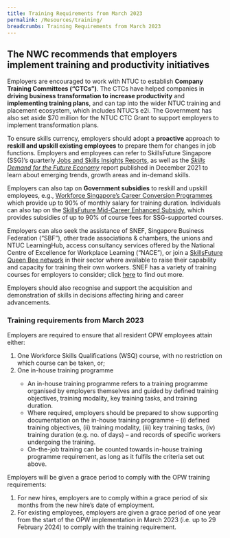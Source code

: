 ```yaml
---
title: Training Requirements from March 2023
permalink: /Resources/training/
breadcrumbs: Training Requirements from March 2023
---
```


## The NWC recommends that employers implement training and productivity initiatives

Employers are encouraged to work with NTUC to establish **Company Training Committees (“CTCs”)**. The CTCs have helped companies in **driving business transformation to increase productivity** and **implementing training plans**, and can tap into the wider NTUC training and placement ecosystem, which includes NTUC’s e2i. The Government has also set aside $70 million for the NTUC CTC Grant to support employers to implement transformation plans.

To ensure skills currency, employers should adopt a **proactive** approach to **reskill and upskill existing employees** to prepare them for changes in job functions. Employers and employees can refer to SkillsFuture Singapore (SSG)’s quarterly [Jobs and Skills Insights Reports](https://www.skillsfuture.gov.sg/jobs-skills), as well as the [*Skills Demand for the Future Economy*](https://www.skillsfuture.gov.sg/-/media/Skills-Report-2021/Skills-Report-Documents-FINAL/SSG-Skills_Demand_for_the_Future_Economy_2021.pdf) report published in December 2021 to learn about emerging trends, growth areas and in-demand skills.

Employers can also tap on **Government subsidies** to reskill and upskill employees, e.g., [Workforce Singapore’s Career Conversion Programmes](https://www.wsg.gov.sg/programmes-and-initiatives/career-conversion-programmes-employers.html) which provide up to 90% of monthly salary for training duration. Individuals can also tap on the [SkillsFuture Mid-Career Enhanced Subsidy](https://www.skillsfuture.gov.sg/enhancedsubsidy), which provides subsidies of up to 90% of course fees for SSG-supported courses.

Employers can also seek the assistance of SNEF, Singapore Business Federation (“SBF”), other trade associations & chambers, the unions and NTUC LearningHub, access consultancy services offered by the National Centre of Excellence for Workplace Learning (“NACE”), or join a [SkillsFuture Queen Bee network](https://www.enterprisejobskills.gov.sg/content/upgrade-skills/skillsfuture-queen-bee-networks.html) in their sector where available to raise their capability and capacity for training their own workers. SNEF has a variety of training courses for employers to consider; click [here](https://snef.org.sg/training/programmes-courses/) to find out more.

Employers should also recognise and support the acquisition and demonstration of skills in decisions affecting hiring and career advancements.


### Training requirements from March 2023

Employers are required to ensure that all resident OPW employees attain either:
<ol>
<li>One Workforce Skills Qualifications (WSQ) course, with no restriction on which course can be taken, or;</li>
<li>One in-house training programme</li>
<ul>   
<li>An in-house training programme refers to a training programme organised by employers themselves and guided by defined training objectives, training modality, key training tasks, and training duration.</li>
<li>Where required, employers should be prepared to show supporting documentation on the in-house training programme – (i) defined training objectives, (ii) training modality, (iii) key training tasks, (iv) training duration (e.g. no. of days) – and records of specific workers undergoing the training.</li>
<li>On-the-job training can be counted towards in-house training programme requirement, as long as it fulfils the criteria set out above.</li>
</ul>
</ol>
  
Employers will be given a grace period to comply with the OPW training requirements:
 <ol>
  <li>For new hires, employers are to comply within a grace period of six months from the new hire’s date of employment.</li>
  <li>For existing employees, employers are given a grace period of one year from the start of the OPW implementation in March 2023 (i.e. up to 29 February 2024) to comply with the training requirement.</li>
</ol>
